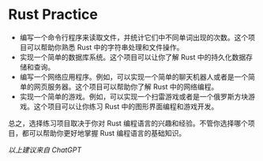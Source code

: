 # Rust Practice

- 编写一个命令行程序来读取文件，并统计它们中不同单词出现的次数。这个项目可以帮助你熟悉 Rust 中的字符串处理和文件操作。
- 实现一个简单的数据库系统。这个项目可以让你了解 Rust 中的持久化数据存储和查询。
- 编写一个网络应用程序。例如，可以实现一个简单的聊天机器人或者是一个简单的网页服务器。这个项目可以帮助你了解 Rust 中的网络编程。
- 实现一个简单的游戏。例如，可以实现一个扫雷游戏或者是一个俄罗斯方块游戏。这个项目可以让你练习 Rust 中的图形界面编程和游戏开发。

总之，选择练习项目取决于你对 Rust 编程语言的兴趣和经验。不管你选择哪个项目，都可以帮助你更好地掌握 Rust 编程语言的基础知识。

*以上建议来自 ChatGPT*
